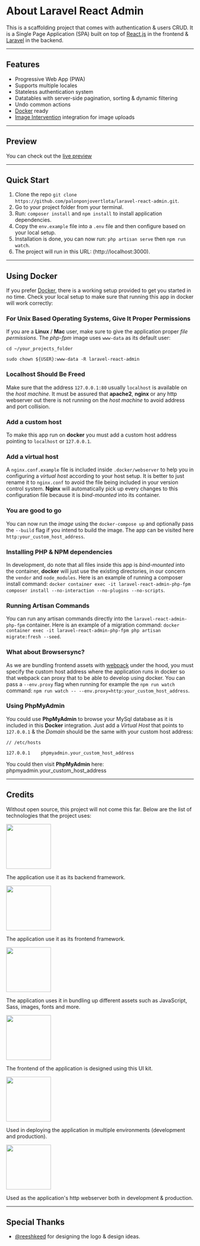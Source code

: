 # About Laravel React Admin

This is a scaffolding project that comes with authentication &
users CRUD. It is a Single Page Application (SPA) built on top of [React.js](https://reactjs.org)
in the frontend & [Laravel](https://laravel.com) in the backend.

---

## Features

-   Progressive Web App (PWA)
-   Supports multiple locales
-   Stateless authentication system
-   Datatables with server-side pagination, sorting & dynamic filtering
-   Undo common actions
-   [Docker](https://www.docker.com) ready
-   [Image Intervention](http://image.intervention.io/) integration for image uploads

---

## Preview

You can check out the [live preview](https://laravel-react-admin.herokuapp.com)

---

## Quick Start

1. Clone the repo `git clone https://github.com/palonponjovertlota/laravel-react-admin.git`.
2. Go to your project folder from your terminal.
3. Run: `composer install` and `npm install` to install application dependencies.
4. Copy the `env.example` file into a `.env` file and then configure based on your local setup.
5. Installation is done, you can now run: `php artisan serve` then `npm run watch`.
6. The project will run in this URL: (http://localhost:3000).

---

## Using Docker

If you prefer [Docker](https://www.docker.com), there is a working setup provided to get you started in no time.
Check your local setup to make sure that running this app in docker will work correctly:

### For Unix Based Operating Systems, Give It Proper Permissions

If you are a **Linux** / **Mac** user, make sure to give the application proper _file permissions_. The _php-fpm_ image uses `www-data` as its default user:

```
cd ~/your_projects_folder

sudo chown ${USER}:www-data -R laravel-react-admin
```

### Localhost Should Be Freed

Make sure that the address `127.0.0.1:80` usually `localhost` is available on the _host machine_. It must be assured that **apache2**, **nginx** or any http webserver out there is not running on the _host machine_ to avoid address and port collision.

### Add a custom host

To make this app run on **docker** you must add a custom host address pointing to `localhost` or `127.0.0.1`.

### Add a virtual host

A `nginx.conf.example` file is included inside `.docker/webserver` to help you in configuring a _virtual host_ according to your host setup. It is better to just rename it to `nginx.conf` to avoid the file being included in your version control system. **Nginx** will automatically pick up every changes to this configuration file because it is _bind-mounted_ into its container.

### You are good to go

You can now run the _image_ using the `docker-compose up` and optionally pass the `--build` flag if you intend to build the image. The app can be visited here `http:your_custom_host_address`.

### Installing PHP & NPM dependencies

In development, do note that all files inside this app is _bind-mounted_ into the container, **docker** will just use the existing directories, in our concern the `vendor` and `node_modules`. Here is an example of running a composer install command: `docker container exec -it laravel-react-admin-php-fpm composer install --no-interaction --no-plugins --no-scripts`.

### Running Artisan Commands

You can run any artisan commands directly into the `laravel-react-admin-php-fpm` container. Here is an example of a migration command: `docker container exec -it laravel-react-admin-php-fpm php artisan migrate:fresh --seed`.

### What about Browsersync?

As we are bundling frontend assets with [webpack](https://webpack.js.org/) under the hood, you must specify the custom host address where the application runs in docker so that webpack can proxy that to be able to develop using docker. You can pass a `--env.proxy` flag when running for example the `npm run watch` command: `npm run watch -- --env.proxy=http:your_custom_host_address`.

### Using PhpMyAdmin

You could use **PhpMyAdmin** to browse your MySql database as it is included in this **Docker** integration. Just add a _Virtual Host_ that points to `127.0.0.1` & the _Domain_ should be the same with your custom host address:

```
// /etc/hosts

127.0.0.1    phpmyadmin.your_custom_host_address
```

You could then visit **PhpMyAdmin** here: phpmyadmin.your_custom_host_address

---

## Credits

Without open source, this project will not come this far. Below are the list of technologies that the project uses:

[<img src="https://laravel-react-admin.herokuapp.com/credits/laravel.svg" width="120">](https://laravel.com)

The application use it as its backend framework.

[<img src="https://laravel-react-admin.herokuapp.com/credits/react.svg" width="120">](https://reactjs.org)

The application use it as its frontend framework.

[<img src="https://laravel-react-admin.herokuapp.com/credits/webpack.svg" width="120">](https://webpack.js.org)

The application uses it in bundling up different assets such as JavaScript, Sass, images, fonts and more.

[<img src="https://laravel-react-admin.herokuapp.com/credits/material-ui.svg" width="120">](https://material-ui.com)

The frontend of the application is designed using this UI kit.

[<img src="https://laravel-react-admin.herokuapp.com/credits/docker.svg" width="120">](https://www.docker.com)

Used in deploying the application in multiple environments (development and production).

[<img src="https://laravel-react-admin.herokuapp.com/credits/nginx.svg" width="120">](https://www.nginx.com)

Used as the application's http webserver both in development & production.

---

## Special Thanks

-   [@reeshkeed](https://github.com/reeshkeed) for designing the logo & design ideas.
